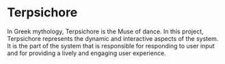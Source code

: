 # Terpsichore

In Greek mythology, Terpsichore is the Muse of dance. In this project, Terpsichore represents the dynamic and interactive aspects of the system. It is the part of the system that is responsible for responding to user input and for providing a lively and engaging user experience.
